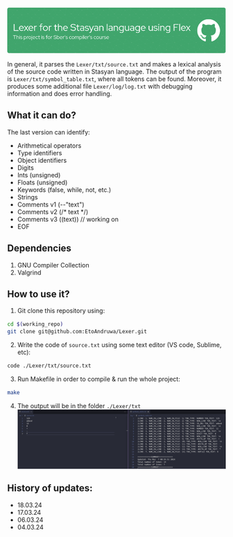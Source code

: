 ![Screenshot](header.png)

In general, it parses the `Lexer/txt/source.txt` and makes a lexical analysis of the source code written in Stasyan language. The output of the program is `Lexer/txt/symbol_table.txt`, where all tokens can be found. Moreover, it produces some additional file `Lexer/log/log.txt` with debugging information and does error handling.

## What it can do?
The last version can identify:
* Arithmetical operators
* Type identifiers
* Object identifiers
* Digits
* Ints (unsigned) 
* Floats (unsigned) 
* Keywords (false, while, not, etc.) 
* Strings
* Comments v1 (--"text")
* Comments v2 (/* text */)
* Comments v3 ((text)) // working on
* EOF

## Dependencies
1. GNU Compiler Collection
2. Valgrind

## How to use it?
1. Git clone this repository using:
```bash 
cd $(working_repo)
git clone git@github.com:EtoAndruwa/Lexer.git 
```
2. Write the code of `source.txt` using some text editor (VS code, Sublime, etc):
```bash
code ./Lexer/txt/source.txt
```
3. Run Makefile in order to compile & run the whole project:
```bash
make
```
4. The output will be in the folder `./Lexer/txt`
![Screenshot](output_exmpl.png)

## History of updates:
* 18.03.24
* 17.03.24
* 06.03.24
* 04.03.24